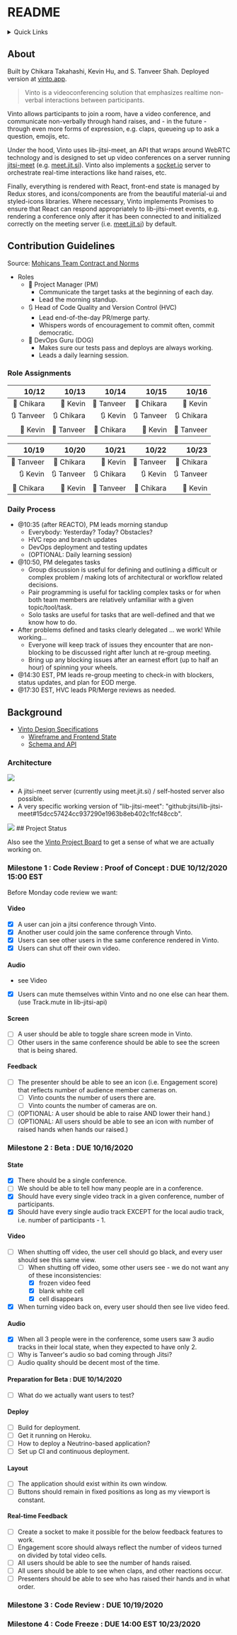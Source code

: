 # README

<details>
  <summary>Quick Links</summary>
  
- [Vinto Design Specifications](https://docs.google.com/document/d/10Fm_WHXpDYoZezVVbXlR9CZoDP--0YnIRoQh3BCuYdg/edit?usp=sharing)
  - [Wireframe and Frontend State](https://docs.google.com/presentation/d/1AFjcZvJZWQtv_HhX-1dZmH0AtKYrF7m3alAe72k7LT4/edit?usp=sharing)
  - [Schema and API](https://drive.google.com/file/d/1veoxu8lWvBJcykzOP_nmxFGTidL7ea84/view)
- [Vinto Project Board](https://github.com/orgs/mohicans-pop-2008/projects/1) to get a sense of what we are actually working on.
</details>

## About

Built by Chikara Takahashi, Kevin Hu, and S. Tanveer Shah. Deployed version at [vinto.app](https://vinto.app).

> Vinto is a videoconferencing solution that emphasizes realtime non-verbal interactions between participants.

Vinto allows participants to join a room, have a video conference, and communicate non-verbally through hand raises, and - in the future - through even more forms of expression, e.g. claps, queueing up to ask a question, emojis, etc.

Under the hood, Vinto uses lib-jitsi-meet, an API that wraps around WebRTC technology and is designed to set up video conferences on a server running [jitsi-meet](https://github.com/jitsi/jitsi-meet) (e.g. [meet.jit.si](https://meet.jit.si/)). Vinto also implements a [socket.io](https://socket.io) server to orchestrate real-time interactions like hand raises, etc.

Finally, everything is rendered with React, front-end state is managed by Redux stores, and icons/components are from the beautiful material-ui and styled-icons libraries. Where necessary, Vinto implements Promises to ensure that React can respond appropriately to lib-jitsi-meet events, e.g. rendering a conference only after it has been connected to and initialized correctly on the meeting server (i.e. [meet.jit.si](https://meet.jit.si/)) by default.

## Contribution Guidelines

Source: [Mohicans Team Contract and Norms](https://docs.google.com/document/d/1aHNAhwWkPEynwzW29mGgXruK7I7cTa0y4Q_sDHNT3Wk/edit?usp=sharing)

- Roles
  - 📅 Project Manager (PM)
    - Communicate the target tasks at the beginning of each day.
    - Lead the morning standup.
  - 🔃 Head of Code Quality and Version Control (HVC)
    - Lead end-of-the-day PR/merge party.
    - Whispers words of encouragement to commit often, commit democratic.
  - 📲 DevOps Guru (DOG)
    - Makes sure our tests pass and deploys are always working.
    - Leads a daily learning session.

### Role Assignments

|     10/12 |     10/13 |     10/14 |     10/15 |     10/16 |
|----------:|----------:|----------:|----------:|----------:|
| 📅 Chikara | 📅 Kevin   | 📅 Tanveer | 📅 Chikara | 📅 Kevin   |
| 🔃 Tanveer | 🔃 Chikara | 🔃 Kevin   | 🔃 Tanveer | 🔃 Chikara |
| 📲 Kevin   | 📲 Tanveer | 📲 Chikara | 📲 Kevin   | 📲 Tanveer |

|     10/19 |     10/20 |     10/21 |     10/22 |     10/23 |
|----------:|----------:|----------:|----------:|----------:|
| 📅 Tanveer | 📅 Chikara | 📅 Kevin   | 📅 Tanveer | 📅 Chikara |
| 🔃 Kevin   | 🔃 Tanveer | 🔃 Chikara | 🔃 Kevin   | 🔃 Tanveer |
| 📲 Chikara | 📲 Kevin   | 📲 Tanveer | 📲 Chikara | 📲 Kevin   |

### Daily Process

- @10:35 (after REACTO), PM leads morning standup 
  - Everybody: Yesterday? Today? Obstacles?
  - HVC repo and branch updates
  - DevOps deployment and testing updates
  - (OPTIONAL: Daily learning session)
- @10:50, PM delegates tasks
  - Group discussion is useful for defining and outlining a difficult or complex problem / making lots of architectural or workflow related decisions.
  - Pair programming is useful for tackling complex tasks or for when both team members are relatively unfamiliar with a given topic/tool/task.
  - Solo tasks are useful for tasks that are well-defined and that we know how to do.
- After problems defined and tasks clearly delegated ... we work! While working...
  - Everyone will keep track of issues they encounter that are non-blocking to be discussed right after lunch at re-group meeting.
  - Bring up any blocking issues after an earnest effort (up to half an hour) of spinning your wheels.
- @14:30 EST, PM leads re-group meeting to check-in with blockers, status updates, and plan for EOD merge.
- @17:30 EST, HVC leads PR/Merge reviews as needed.

## Background

- [Vinto Design Specifications](https://docs.google.com/document/d/10Fm_WHXpDYoZezVVbXlR9CZoDP--0YnIRoQh3BCuYdg/edit?usp=sharing)
  - [Wireframe and Frontend State](https://docs.google.com/presentation/d/1AFjcZvJZWQtv_HhX-1dZmH0AtKYrF7m3alAe72k7LT4/edit?usp=sharing)
  - [Schema and API](https://drive.google.com/file/d/1veoxu8lWvBJcykzOP_nmxFGTidL7ea84/view)

### Architecture
<img src="https://lucid.app/invitations/accept/1bbdc69f-cca3-42df-9315-51142b837cda">

- A jitsi-meet server (currently using meet.jit.si) / self-hosted server also possible.
- A very specific working version of "lib-jitsi-meet": "github:jitsi/lib-jitsi-meet#15dcc57424cc937290e1963b8eb402c1fcf48ccb".

<img src="https://embed.creately.com/6CjggNvGTBE?token=VgFz8YTVxZms4yYo&type=svg">
## Project Status

Also see the [Vinto Project Board](https://github.com/orgs/mohicans-pop-2008/projects/1) to get a sense of what we are actually working on.

### Milestone 1 : Code Review : Proof of Concept : DUE 10/12/2020 15:00 EST

Before Monday code review we want:

#### Video
- [x] A user can join a jitsi conference through Vinto.
- [x] Another user could join the same conference through Vinto.
- [x] Users can see other users in the same conference rendered in Vinto.
- [x] Users can shut off their own video.

#### Audio
- see Video
- [x] Users can mute themselves within Vinto and no one else can hear them. (use Track.mute in lib-jitsi-api)

#### Screen
- [ ] A user should be able to toggle share screen mode in Vinto.
- [ ] Other users in the same conference should be able to see the screen that is being shared.

#### Feedback
- [ ] The presenter should be able to see an icon (i.e. Engagement score) that reflects number of audience member cameras on.
  - [ ] Vinto counts the number of users there are.
  - [ ] Vinto counts the number of cameras are on.
- [ ] (OPTIONAL: A user should be able to raise AND lower their hand.)
- [ ] (OPTIONAL: All users should be able to see an icon with number of raised hands when hands our raised.)

### Milestone 2 : Beta : DUE 10/16/2020

#### State
- [x] There should be a single conference.
- [ ] We should be able to tell how many people are in a conference.
- [x] Should have every single video track in a given conference, number of participants.
- [x] Should have every single audio track EXCEPT for the local audio track, i.e. number of participants - 1.

#### Video
- [ ] When shutting off video, the user cell should go black, and every user should see this same view.
  - [ ] When shutting off video, some other users see - we do not want any of these inconsistencies:
    - [x] frozen video feed
    - [x] blank white cell
    - [x] cell disappears
- [x] When turning video back on, every user should then see live video feed.

#### Audio
- [x] When all 3 people were in the conference, some users saw 3 audio tracks in their local state, when they expected to have only 2.
- [ ] Why is Tanveer's audio so bad coming through Jitsi?
- [ ] Audio quality should be decent most of the time.

#### Preparation for Beta : DUE 10/14/2020
- [ ] What do we actually want users to test?

#### Deploy
- [ ] Build for deployment.
- [ ] Get it running on Heroku.
- [ ] How to deploy a Neutrino-based application?
- [ ] Set up CI and continuous deployment.

#### Layout
- [ ] The application should exist within its own window.
- [ ] Buttons should remain in fixed positions as long as my viewport is constant.

#### Real-time Feedback
- [ ] Create a socket to make it possible for the below feedback features to work.
- [ ] Engagement score should always reflect the number of videos turned on divided by total video cells.
- [ ] All users should be able to see the number of hands raised.
- [ ] All users should be able to see when claps, and other reactions occur.
- [ ] Presenters should be able to see who has raised their hands and in what order.

### Milestone 3 : Code Review : DUE 10/19/2020

### Milestone 4 : Code Freeze : DUE 14:00 EST 10/23/2020
